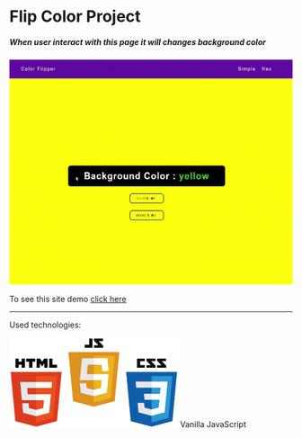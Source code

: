 

# Flip Color Project
##### When user interact with this page it will changes background color

<img src="./images/Gif.gif" width="600" height="400" />

To see this site demo
[click here](https://filp-color.netlify.app/)

*****************************************************************
Used technologies: 



<img src="./images/Techs.png" width="300" height="160" />
Vanilla JavaScript

<!-- For logo

![Used Technologies](./images/Techs.png "Used Technologies: HTML CSS JAVASCRIPT")

 -->

